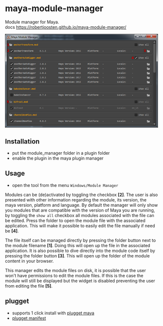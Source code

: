 # maya-module-manager
Module manager for Maya.  
docs https://robertjoosten.github.io/maya-module-manager/

<img src="https://github.com/hannesdelbeke/maya-module-manager/blob/docs/docs/_images/module-manager-example.png?raw=true"></p>

## Installation
- put the module_manager folder in a plugin folder
- enable the plugin in the maya plugin manager

## Usage
- open the tool from the menu `Windows/Module Manager`


Modules can be (de)activated by toggling the checkbox **[2]**. The user is also presented with other information regarding the module, its version, the maya version, platform and language. By default the manager will only show you modules that are compatible with the version of Maya you are running, by toggling the `show all` checkbox all modules associated with the file can be edited. Press the folder to open the module file with the associated application. This will make it possible to easily edit the file manually if need be **[4]**.

The file itself can be managed directly by pressing the folder button next to the module filename **[1]**. Doing this will open up the file in the associated application. It is also possible to dive directly into the module code itself by pressing the folder button **[3]**. This will open up the folder of the module content in your browser.

This manager edits the module files on disk, it is possible that the user won't have permissions to edit the module files. If this is the case the module will still be displayed but the widget is disabled preventing the user from editing the file **[5]**.

## plugget
- supports 1 click install with [plugget maya](https://github.com/plugget/plugget-qt-maya-plugin)
- [plugget manifest](https://github.com/plugget/plugget-pkgs/tree/main/maya/module-manager)
